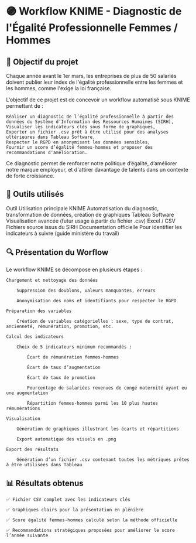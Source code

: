 # 🟣 Workflow KNIME - Diagnostic de l'Égalité Professionnelle Femmes / Hommes
## 🎯 Objectif du projet

Chaque année avant le 1er mars, les entreprises de plus de 50 salariés doivent publier leur index de l'égalité professionnelle entre les femmes et les hommes, comme l'exige la loi française.

L’objectif de ce projet est de concevoir un workflow automatisé sous KNIME permettant de :

    Réaliser un diagnostic de l’égalité professionnelle à partir des données du Système d’Information des Ressources Humaines (SIRH),
    Visualiser les indicateurs clés sous forme de graphiques,
    Exporter un fichier .csv prêt à être utilisé pour des analyses ultérieures dans Tableau Software,
    Respecter le RGPD en anonymisant les données sensibles,
    Fournir un score d’égalité femmes-hommes et proposer des recommandations d'amélioration.

Ce diagnostic permet de renforcer notre politique d’égalité, d’améliorer notre marque employeur, et d'attirer davantage de talents dans un contexte de forte croissance.
## 🧰 Outils utilisés
Outil	Utilisation principale
KNIME	Automatisation du diagnostic, transformation de données, création de graphiques
Tableau Software	Visualisation avancée (futur usage à partir du fichier .csv)
Excel / CSV	Fichiers source issus du SIRH
Documentation officielle	Pour identifier les indicateurs à suivre (guide ministère du travail)

## 🔍 Présentation du Worflow

Le workflow KNIME se décompose en plusieurs étapes :

    Chargement et nettoyage des données

        Suppression des doublons, valeurs manquantes, erreurs

        Anonymisation des noms et identifiants pour respecter le RGPD

    Préparation des variables

        Création de variables catégorielles : sexe, type de contrat, ancienneté, rémunération, promotion, etc.

    Calcul des indicateurs

        Choix de 5 indicateurs minimum recommandés :

            Écart de rémunération femmes-hommes

            Écart de taux d’augmentation

            Écart de taux de promotion

            Pourcentage de salariées revenues de congé maternité ayant eu une augmentation

            Répartition femmes-hommes parmi les 10 plus hautes rémunérations

    Visualisation

        Génération de graphiques illustrant les écarts et répartitions

        Export automatique des visuels en .png

    Export des résultats

        Génération d’un fichier .csv contenant toutes les métriques prêtes à être utilisées dans Tableau

## 📊 Résultats obtenus

    ✅ Fichier CSV complet avec les indicateurs clés

    ✅ Graphiques clairs pour la présentation en plénière

    ✅ Score égalité femmes-hommes calculé selon la méthode officielle

    ✅ Recommandations stratégiques proposées pour améliorer le score l’année suivante





